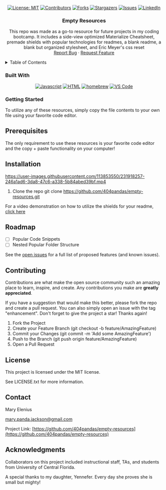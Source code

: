 <div align="center">

[![License: MIT](https://img.shields.io/badge/License-MIT-yellow.svg)](https://opensource.org/licenses/MIT)
[![Contributors](https://img.shields.io/github/contributors/404pandas/empty-resources.svg?style=plastic&logo=appveyor)](https://github.com/404pandas/empty-resources/graphs/contributors)
[![Forks](https://img.shields.io/github/forks/404pandas/empty-resources.svg?style=plastic&logo=appveyor)](https://github.com/404pandas/empty-resources/network/members)
[![Stargazers](https://img.shields.io/github/stars/404pandas/empty-resources.svg?style=plastic&logo=appveyor)](https://github.com/404pandas/empty-resources/stargazers)
[![Issues](https://img.shields.io/github/issues/404pandas/empty-resources.svg?style=plastic&logo=appveyor)](https://github.com/404pandas/empty-resources/issues)
[![LinkedIn](https://img.shields.io/badge/-LinkedIn-black.svg?style=plastic&logo=appveyor&logo=linkedin&colorB=555)](https://linkedin.com/in/LinkedInUsername)

</div>

<h3 align="center">Empty Resources</h3>

  <p align="center">
    This repo was made as a go-to resource for future projects in my coding bootcamp. It includes a side-view optimized Materialize Cheatsheet, premade shields with popular technologies for readmes, a blank readme, a blank but organized stylesheet, and Eric Meyer's css reset
    <br />
    <a href="https://github.com/404pandas/empty-resources/issues">Report Bug</a>
    ·
    <a href="https://github.com/404pandas/empty-resources/issues">Request Feature</a>
  </p>
</div>

<details>
  <summary>Table of Contents</summary>
  <ol>
    <li>
      <a href="#about-the-project">About The Project</a>
      <ul>
        <li><a href="#built-with">Built With</a></li>
      </ul>
    </li>
    <li>
      <a href="#getting-started">Getting Started</a>
      <ul>
        <li><a href="#prerequisites">Prerequisites</a></li>
        <li><a href="#installation">Installation</a></li>
      </ul>
    </li>
    <li><a href="#roadmap">Roadmap</a></li>
    <li><a href="#contributing">Contributing</a></li>
    <li><a href="#license">License</a></li>
    <li><a href="#contact">Contact</a></li>
    <li><a href="#acknowledgments">Acknowledgments</a></li>
  </ol>
</details>

### Built With

<div align="center">

[![Javascript](https://img.shields.io/badge/Language-JavaScript-ff0000?style=plastic&logo=JavaScript&logoWidth=10)](https://javascript.info/)
[![HTML](https://img.shields.io/badge/Language-HTML/CSS-ff8000?style=plastic&logo=HTML5&logoWidth=10)](https://html.com/)
[![homebrew](https://img.shields.io/badge/Tools-Homebrew-80ff00?style=plastic&logo=Homebrew&logoWidth=10)](https://brew.sh/)
[![VS Code](https://img.shields.io/badge/IDE-VSCode-ff0000?style=plastic&logo=VisualStudioCode&logoWidth=10)](https://code.visualstudio.com/docs)

</div>

### Getting Started

To utilize any of these resources, simply copy the file contents to your own file using your favorite code editor.

## Prerequisites

The only requirement to use these resources is your favorite code editor and the copy + paste functionality on your computer!

## Installation



https://user-images.githubusercontent.com/113853550/231918257-246a1ad6-3da8-47c6-a338-5b84abed39bf.mp4



1. Clone the repo
   git clone https://github.com/404pandas/empty-resources.git

For a video demonstration on how to utilize the shields for your readme, [click here](https://drive.google.com/file/d/1Tm0c3b38_Cpnc9O9u8OOy7L6XWXaJ7wY/view?usp=sharing)

## Roadmap

- [ ] Popular Code Snippets
- [ ] Nested Popular Folder Structure

See the [open issues](https://github.com/404pandas/empty-resources/issues) for a full list of proposed features (and known issues).

## Contributing

Contributions are what make the open source community such an amazing place to learn, inspire, and create. Any contributions you make are **greatly appreciated**.

If you have a suggestion that would make this better, please fork the repo and create a pull request. You can also simply open an issue with the tag "enhancement".
Don't forget to give the project a star! Thanks again!

1. Fork the Project
2. Create your Feature Branch (git checkout -b feature/AmazingFeature)
3. Commit your Changes (git commit -m 'Add some AmazingFeature')
4. Push to the Branch (git push origin feature/AmazingFeature)
5. Open a Pull Request

## License

This project is licensed under the MIT license.

See LICENSE.txt for more information.

## Contact

Mary Elenius

mary.panda.jackson@gmail.com

Project Link: [https://github.com/404pandas/empty-resources](https://github.com/404pandas/empty-resources)

## Acknowledgments

Collaborators on this project included instructional staff, TAs, and students from University of Central Florida.

A special thanks to my daughter, Yennefer. Every day she proves she is small but mighty!
